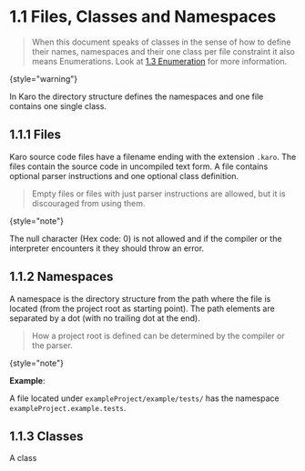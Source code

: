 # 1.1 Files, Classes and Namespaces

<code-block src="definitions.txt" include-lines="1-2,4,11-12,27" />

> When this document speaks of classes in the sense of how to define their names, namespaces and their one class per
> file constraint it also means Enumerations. Look at [1.3 Enumeration](1-3-Enumerations.md) for more information.
>
{style="warning"}

In Karo the directory structure defines the namespaces and one file contains one single class.

## 1.1.1 Files

Karo source code files have a filename ending with the extension `.karo`. The files contain the source code in
uncompiled text form. A file contains optional parser instructions and one optional class definition.

> Empty files or files with just parser instructions are allowed, but it is discouraged from using them.
>
{style="note"}

The null character (Hex code: 0) is not allowed and if the compiler or the interpreter encounters it they should
throw an error.

## 1.1.2 Namespaces

A namespace is the directory structure from the path where the file is located (from the project root as starting
point). The path elements are separated by a dot (with no trailing dot at the end).

> How a project root is defined can be determined by the compiler or the parser.
>
{style="note"}

**Example**:

A file located under `exampleProject/example/tests/` has the namespace `exampleProject.example.tests`.

## 1.1.3 Classes

A class 
